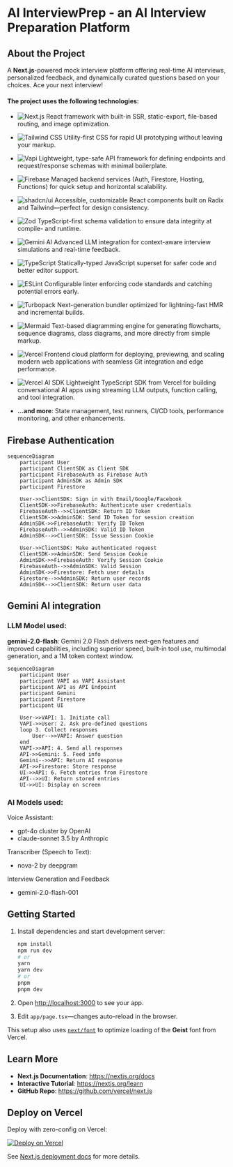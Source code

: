 # AI InterviewPrep - an AI Interview Preparation Platform

## About the Project

A **Next.js**-powered mock interview platform offering real-time AI interviews, personalized feedback, and dynamically curated questions based on your choices. Ace your next interview!

#### The project uses the following technologies:

- ![Next.js](https://img.shields.io/badge/Next.js-000000?style=flat&logo=nextdotjs&logoColor=white) React framework with built-in SSR, static-export, file-based routing, and image optimization.  
- ![Tailwind CSS](https://img.shields.io/badge/Tailwind_CSS-38B2AC?style=flat&logo=tailwind-css&logoColor=white) Utility-first CSS for rapid UI prototyping without leaving your markup.  
- ![Vapi](https://img.shields.io/badge/Vapi-4FC08D?style=flat&logo=vercel&logoColor=white) Lightweight, type-safe API framework for defining endpoints and request/response schemas with minimal boilerplate.  
- ![Firebase](https://img.shields.io/badge/Firebase-FFCA28?style=flat&logo=firebase&logoColor=black) Managed backend services (Auth, Firestore, Hosting, Functions) for quick setup and horizontal scalability.  
- ![shadcn/ui](https://img.shields.io/badge/shadcn%2Fui-6366F1?style=flat&logo=shadcn&logoColor=white) Accessible, customizable React components built on Radix and Tailwind—perfect for design consistency.  
- ![Zod](https://img.shields.io/badge/Zod-000000?style=flat&logo=zod&logoColor=white) TypeScript-first schema validation to ensure data integrity at compile- and runtime.  
- ![Gemini AI](https://img.shields.io/badge/Gemini_AI-673AB7?style=flat&logo=google&logoColor=white) Advanced LLM integration for context-aware interview simulations and real-time feedback.  
- ![TypeScript](https://img.shields.io/badge/TypeScript-3178C6?style=flat&logo=typescript&logoColor=white) Statically-typed JavaScript superset for safer code and better editor support.  
- ![ESLint](https://img.shields.io/badge/ESLint-4B32C3?style=flat&logo=eslint&logoColor=white) Configurable linter enforcing code standards and catching potential errors early.  
- ![Turbopack](https://img.shields.io/badge/Turbopack-FFFFFF?style=flat&logo=webpack&logoColor=black) Next-generation bundler optimized for lightning-fast HMR and incremental builds.  
- ![Mermaid](https://img.shields.io/badge/Mermaid-FF3670?style=flat&logo=mermaid&logoColor=white) Text-based diagramming engine for generating flowcharts, sequence diagrams, class diagrams, and more directly from simple markup.
- ![Vercel](https://img.shields.io/badge/Vercel-000000?style=flat&logo=vercel&logoColor=white) Frontend cloud platform for deploying, previewing, and scaling modern web applications with seamless Git integration and edge performance.
- ![Vercel AI SDK](https://img.shields.io/badge/Vercel%20AI%20SDK-FF0080?style=flat&logo=vercel&logoColor=white) Lightweight TypeScript SDK from Vercel for building conversational AI apps using streaming LLM outputs, function calling, and tool integration.

- **…and more**: State management, test runners, CI/CD tools, performance monitoring, and other enhancements.

## Firebase Authentication
```mermaid
sequenceDiagram
    participant User
    participant ClientSDK as Client SDK
    participant FirebaseAuth as Firebase Auth
    participant AdminSDK as Admin SDK
    participant Firestore

    User->>ClientSDK: Sign in with Email/Google/Facebook
    ClientSDK->>FirebaseAuth: Authenticate user credentials
    FirebaseAuth-->>ClientSDK: Return ID Token
    ClientSDK->>AdminSDK: Send ID Token for session creation
    AdminSDK->>FirebaseAuth: Verify ID Token
    FirebaseAuth-->>AdminSDK: Valid ID Token
    AdminSDK-->>ClientSDK: Issue Session Cookie

    User->>ClientSDK: Make authenticated request
    ClientSDK->>AdminSDK: Send Session Cookie
    AdminSDK->>FirebaseAuth: Verify Session Cookie
    FirebaseAuth-->>AdminSDK: Valid Session
    AdminSDK->>Firestore: Fetch user details
    Firestore-->>AdminSDK: Return user records
    AdminSDK-->>ClientSDK: Return user data
```
## Gemini AI integration

### LLM Model used:
**gemini-2.0-flash**: Gemini 2.0 Flash delivers next-gen features and improved capabilities, including superior speed, built-in tool use, multimodal generation, and a 1M token context window.

```mermaid
sequenceDiagram
    participant User
    participant VAPI as VAPI Assistant
    participant API as API Endpoint
    participant Gemini
    participant Firestore
    participant UI

    User->>VAPI: 1. Initiate call
    VAPI->>User: 2. Ask pre-defined questions
    loop 3. Collect responses
        User-->>VAPI: Answer question
    end
    VAPI->>API: 4. Send all responses
    API->>Gemini: 5. Feed info
    Gemini-->>API: Return AI response
    API->>Firestore: Store response
    UI->>API: 6. Fetch entries from Firestore
    API-->>UI: Return stored entries
    UI->>UI: Display on screen
```

### AI Models used:
Voice Assistant:
- gpt-4o cluster by OpenAI
- claude-sonnet 3.5 by Anthropic

Transcriber (Speech to Text):
- nova-2 by deepgram

Interview Generation and Feedback
- gemini-2.0-flash-001

## Getting Started

1. Install dependencies and start development server:

   ```bash
   npm install
   npm run dev
   # or
   yarn
   yarn dev
   # or
   pnpm
   pnpm dev
   ```

2. Open [http://localhost:3000](http://localhost:3000) to see your app.

3. Edit `app/page.tsx`—changes auto-reload in the browser.

This setup also uses [`next/font`](https://nextjs.org/docs/app/building-your-application/optimizing/fonts) to optimize loading of the **Geist** font from Vercel.

## Learn More

- **Next.js Documentation**: https://nextjs.org/docs  
- **Interactive Tutorial**: https://nextjs.org/learn  
- **GitHub Repo**: https://github.com/vercel/next.js

## Deploy on Vercel

Deploy with zero-config on Vercel:

[![Deploy on Vercel](https://img.shields.io/badge/Deploy%20on-Vercel-000000?style=flat&logo=vercel&logoColor=white)](https://vercel.com/new?utm_medium=default-template&filter=next.js&utm_source=create-next-app&utm_campaign=create-next-app-readme)

See [Next.js deployment docs](https://nextjs.org/docs/app/building-your-application/deploying) for more details.
